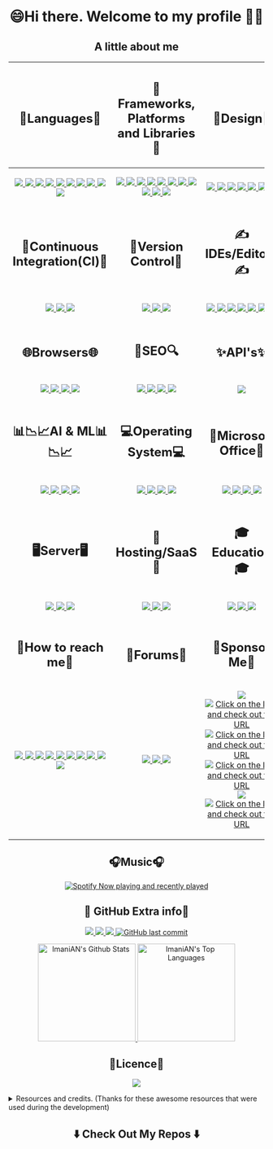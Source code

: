 <h1 align="center"> <!--- Level 2 Heading to align contents -->
  😄Hi there. Welcome to my profile 🤗👋
</h1>

<h2 align="center">A little about me</h2> <!--- Level 2 Heading to align contents -->
<table> <!--- Table Grid format for readability -->
  <thead>
    <tr>
      <th>
        <h2 align="center">🧠Languages🧠</h2> <!--- Level 2 Heading to align contents -->
      </th>
      <th>
        <h2 align="center">🥋Frameworks, Platforms and Libraries🥋</h2> <!--- Level 2 Heading to align contents -->
      </th>
      <th>
        <h2 align="center">🎨Design🎨</h2> <!--- Level 2 Heading to align contents -->
      </th>
    </tr>
  </thead>
  <tbody>
    <tr>
      <td> <!--- Contents for "🧠Languages🧠" -->
        <p align="center"> <!--- P tag to align contents -->
        <a href="https://www.microsoft.com/en-us/sql-server/sql-server-downloads">
          <img src="https://img.shields.io/badge/Microsoft%20SQL%20Sever-CC2927?style=for-the-badge&logo=microsoft%20sql%20server&logoColor=white">
        </a>
        <a href="https://www.javascript.com/">
          <img src="https://img.shields.io/badge/javascript-%23323330.svg?style=for-the-badge&logo=javascript&logoColor=%23F7DF1E">
        </a>
        <a href="https://www.postgresql.org/">
          <img src="https://img.shields.io/badge/postgres-%23316192.svg?style=for-the-badge&logo=postgresql&logoColor=white">
        </a>
        <a href="https://www.sqlite.org/">
          <img src="https://img.shields.io/badge/sqlite-%2307405e.svg?style=for-the-badge&logo=sqlite&logoColor=white">
        </a>
        <a href="https://www.w3schools.com/html/">
          <img src="https://img.shields.io/badge/html5-%23E34F26.svg?style=for-the-badge&logo=html5&logoColor=white">
        </a>
        <a href="https://www.mysql.com/">
          <img src="https://img.shields.io/badge/mysql-%2300f.svg?style=for-the-badge&logo=mysql&logoColor=white">
        </a>
        <a href="https://www.python.org/">
          <img src="https://img.shields.io/badge/python-3670A0?style=for-the-badge&logo=python&logoColor=ffdd54">
        </a>
        <a href="https://dart.dev/">
          <img src="https://img.shields.io/badge/dart-%230175C2.svg?style=for-the-badge&logo=dart&logoColor=white">
        </a>
        <a href="https://www.w3schools.com/css/">
          <img src="https://img.shields.io/badge/css3-%231572B6.svg?style=for-the-badge&logo=css3&logoColor=white">
        </a>
        <a href="https://docs.microsoft.com/en-us/dotnet/csharp/">
          <img src="https://img.shields.io/badge/c%23-%23239120.svg?style=for-the-badge&logo=c-sharp&logoColor=white">
        </p>
      </td>
      <td> <!--- Contents for "🥋Frameworks, Platforms and Libraries🥋" -->
        <p align="center"> <!--- P tag to align contents -->
        <a href="https://tailwindcss.com/">
          <img src="https://img.shields.io/badge/tailwindcss-%2338B2AC.svg?style=for-the-badge&logo=tailwind-css&logoColor=white">
        </a>
        <a href="https://getbootstrap.com/">
          <img src="https://img.shields.io/badge/bootstrap-%23563D7C.svg?style=for-the-badge&logo=bootstrap&logoColor=white">
        </a>
        <a href="https://flutter.dev/">
          <img src="https://img.shields.io/badge/Flutter-%2302569B.svg?style=for-the-badge&logo=Flutter&logoColor=white">
        </a>
        <a href="https://nodejs.org/">
          <img src="https://img.shields.io/badge/node.js-6DA55F?style=for-the-badge&logo=node.js&logoColor=white">
        </a>
        <a href="https://www.djangoproject.com/">
          <img src="https://img.shields.io/badge/django-%23092E20.svg?style=for-the-badge&logo=django&logoColor=white">
        </a>
        <a href="https://www.docker.com/">
          <img src="https://img.shields.io/badge/docker-%230db7ed.svg?style=for-the-badge&logo=docker&logoColor=white">
        </a>
        <a href="https://jquery.com/">
          <img src="https://img.shields.io/badge/jquery-%230769AD.svg?style=for-the-badge&logo=jquery&logoColor=white">
        </a>
        <a href="https://dotnet.microsoft.com/en-us/">
          <img src="https://img.shields.io/badge/.NET-5C2D91?style=for-the-badge&logo=.net&logoColor=white">
        </a>
        <a href="https://dotnet.microsoft.com/en-us/">
          <img src="https://img.shields.io/badge/JWT-black?style=for-the-badge&logo=JSON%20web%20tokens">
        </a>
        <a href="https://mui.com/">
          <img src="https://img.shields.io/badge/MUI-%230081CB.svg?style=for-the-badge&logo=material-ui&logoColor=white">
        </a>
        <a href="https://www.npmjs.com/">
          <img src="https://img.shields.io/badge/NPM-%23000000.svg?style=for-the-badge&logo=npm&logoColor=white">
        </p>
      </td>
      <td> <!--- Contents for "🎨Design🎨" -->
        <p align="center"> <!--- P tag to align contents -->
        <a href="https://www.adobe.com/africa/products/dreamweaver.html">
          <img src="https://img.shields.io/badge/Adobe%20Dreamweaver-FF61F6.svg?style=for-the-badge&logo=Adobe%20Dreamweaver&logoColor=white">
        </a>
        <a href="https://www.adobe.com/africa/products/photoshop.html">
          <img src="https://img.shields.io/badge/adobephotoshop-%2331A8FF.svg?style=for-the-badge&logo=adobephotoshop&logoColor=white">
        </a>
        <a href="https://get.adobe.com/reader/">
          <img src="https://img.shields.io/badge/Adobe%20Acrobat%20Reader-EC1C24.svg?style=for-the-badge&logo=Adobe%20Acrobat%20Reader&logoColor=white">
        </a>
        <a href="https://www.invisionapp.com/">
          <img src="https://img.shields.io/badge/invision-FF3366?style=for-the-badge&logo=invision&logoColor=white">
        </a>
        <a href="https://dribbble.com/">
          <img src="https://img.shields.io/badge/Dribbble-EA4C89?style=for-the-badge&logo=dribble&logoColor=white">
        </a>
        <a href="https://www.figma.com/">
          <img src="https://img.shields.io/badge/figma-%23F24E1E.svg?style=for-the-badge&logo=figma&logoColor=white">
        </a>
        <a href="https://www.gimp.org/">
          <img src="https://img.shields.io/badge/Gimp-657D8B?style=for-the-badge&logo=gimp&logoColor=FFFFFF">
        </p>
      </td>
    </tr>
    <tr>
      <td>
        <h2 align="center">🔂Continuous Integration(CI)🔂</h2> <!--- Level 2 Heading to align contents -->
      </td>
      <td>
        <h2 align="center">🧙Version Control🧙</h2> <!--- Level 2 Heading to align contents -->
      </td>
      <td>
        <h2 align="center">✍IDEs/Editors✍</h2> <!--- Level 2 Heading to align contents -->
      </td>
    </tr>
    <tr>
      <td> <!--- Contents for "🔂Continuous Integration(CI)🔂" -->
        <p align="center"> <!--- P tag to align contents -->
        <a href="https://github.com/features/actions">
          <img src="https://img.shields.io/badge/github%20actions-%232671E5.svg?style=for-the-badge&logo=githubactions&logoColor=white">
        </a>
        <a href="https://about.gitlab.com/">
          <img src="https://img.shields.io/badge/GitLab%20CI-%23181717.svg?style=for-the-badge&logo=gitlab&logoColor=white">
        </a>
        <a href="https://travis-ci.org/">
          <img src="https://img.shields.io/badge/travis%20ci-%232B2F33.svg?style=for-the-badge&logo=travis&logoColor=white">
        </p>
      </td>
      <td> <!--- Contents for "🧙Version Control🧙" -->
        <p align="center"> <!--- P tag to align contents -->
        <a href="https://git-scm.com/">
          <img src="https://img.shields.io/badge/git-%23F05033.svg?style=for-the-badge&logo=git&logoColor=white">
        </a>
          <a href="https://github.com/ImaniAN">
            <img src="https://img.shields.io/badge/github-%23121011.svg?style=for-the-badge&logo=github&logoColor=white">
          </a>
        <a href="https://about.gitlab.com/">
          <img src="https://img.shields.io/badge/gitlab-%23181717.svg?style=for-the-badge&logo=gitlab&logoColor=white">
        </a>
        </p>
      </td>
      <td> <!--- Contents for "✍IDEs/Editors✍" -->
        <p align="center"> <!--- P tag to align contents -->
        <a href="https://code.visualstudio.com/">
          <img src="https://img.shields.io/badge/Visual%20Studio%20Code-0078d7.svg?style=for-the-badge&logo=visual-studio-code&logoColor=white">                    
          <img src="https://img.shields.io/badge/Android%20Studio-3DDC84.svg?style=for-the-badge&logo=android-studio&logoColor=white">
        </a>
        <a href="https://visualstudio.microsoft.com/">
          <img src="https://img.shields.io/badge/Visual%20Studio-5C2D91.svg?style=for-the-badge&logo=visual-studio&logoColor=white">
        </a>
        <a href="https://wordpress.com/">        
          <img src="https://img.shields.io/badge/WordPress-%23117AC9.svg?style=for-the-badge&logo=WordPress&logoColor=white">
        </a>
        <a href="https://www.jetbrains.com/pycharm/">
          <img src="https://img.shields.io/badge/pycharm-143?style=for-the-badge&logo=pycharm&logoColor=black&color=black&labelColor=green">
          </a> 
        <a href="https://jupyter.org/">          
          <img src="https://img.shields.io/badge/jupyter-%23FA0F00.svg?style=for-the-badge&logo=jupyter&logoColor=white">
        </a>
        <a href="https://www.jetbrains.com/webstorm/">
          <img src="https://img.shields.io/badge/webstorm-143?style=for-the-badge&logo=webstorm&logoColor=white&color=black">
        </a>
        </p>
      </td>
    </tr>
    <tr>
      <td>
        <h2 align="center">🌐Browsers🌐</h2> <!--- Level 2 Heading to align contents -->
      </td>
      <td>
        <h2 align="center">🔎SEO🔍</h2> <!--- Level 2 Heading to align contents -->
      </td>
      <td>
        <h2 align="center">✨API's✨</h2> <!--- Level 2 Heading to align contents -->
      </td>
    </tr>
    <tr>
      <td> <!--- Contents for "🌐Browsers🌐" -->
        <p align="center"> <!--- P tag to align contents -->
        <a href="https://www.google.com/chrome/">
          <img src="https://img.shields.io/badge/Google%20Chrome-4285F4?style=for-the-badge&logo=GoogleChrome&logoColor=white">
        </a>
        <a href="https://www.mozilla.org/en-US/firefox/new/">
          <img src="https://img.shields.io/badge/Firefox-FF7139?style=for-the-badge&logo=Firefox-Browser&logoColor=white">
        </a>
        <a href="https://brave.com/">
          <img src="https://img.shields.io/badge/Brave-FB542B?style=for-the-badge&logo=Brave&logoColor=white">
        </a>
        <a href="https://www.torproject.org/">
          <img src="https://img.shields.io/badge/Tor-7D4698?style=for-the-badge&logo=Tor-Browser&logoColor=white">
          </a>          
        </p>
      </td>
      <td> <!--- Contents for "🔎SEO🔍" -->
        <p align="center"> <!--- P tag to align contents -->
        <a href="https://www.bing.com/">
          <img src="https://img.shields.io/badge/Microsoft%20Bing-258FFA?style=for-the-badge&logo=Microsoft%20Bing&logoColor=white">
        </a>
        <a href="https://duckduckgo.com/">
          <img src="https://img.shields.io/badge/DuckDuckGo-DE5833?style=for-the-badge&logo=DuckDuckGo&logoColor=white">
        </a>
        <a href="https://za.yahoo.com/">
          <img src="https://img.shields.io/badge/Yahoo!-6001D2?style=for-the-badge&logo=Yahoo!&logoColor=white">
        </a>
        <a href="https://www.google.com/">
          <img src="https://img.shields.io/badge/google-4285F4?style=for-the-badge&logo=google&logoColor=white">
          </a>
        </p>
      </td>
      <td> <!--- Contents for "✨API's✨" -->
        <p align="center"> <!--- P tag to align contents -->
        <a href="https://www.postman.com/">
          <img src="https://img.shields.io/badge/Postman-FF6C37?style=for-the-badge&logo=postman&logoColor=white">
        </p>
      </td>
    </tr>
    <tr>
      <td>
        <h2 align="center">📊📉📈AI & ML📊📉📈</h2> <!--- Level 2 Heading to align contents -->
      </td>
      <td>
        <h2 align="center">💻Operating System💻</h2> <!--- Level 2 Heading to align contents -->
      </td>
      <td>
        <h2 align="center">🏢Microsoft Office🏢</h2> <!--- Level 2 Heading to align contents -->
      </td>
    </tr>
    <tr>
      <td> <!--- Contents for "📊📉📈AI & ML📊📉📈" -->
        <p align="center"> <!--- P tag to align contents -->
        <a href="https://scikit-learn.org/">
          <img src="https://img.shields.io/badge/scikit--learn-%23F7931E.svg?style=for-the-badge&logo=scikit-learn&logoColor=white">
        </a>
        <a href="https://pandas.pydata.org/">
          <img src="https://img.shields.io/badge/pandas-%23150458.svg?style=for-the-badge&logo=pandas&logoColor=white">
        </a>
        <a href="https://numpy.org/">
          <img src="https://img.shields.io/badge/numpy-%23013243.svg?style=for-the-badge&logo=numpy&logoColor=white">
        </a>
        <a href="https://scipy.org/">
          <img src="https://img.shields.io/badge/SciPy-%230C55A5.svg?style=for-the-badge&logo=scipy&logoColor=%white">
          </a> 
        </p>
      </td>
      <td> <!--- Contents for "💻Operating System💻" -->
        <p align="center"> <!--- P tag to align contents -->
        <a href="https://www.microsoft.com/en-za/windows">
          <img src="https://img.shields.io/badge/Windows-0078D6?style=for-the-badge&logo=windows&logoColor=white">
        </a>
        <a href="https://www.google.com/chromebook/chrome-os/">
          <img src="https://img.shields.io/badge/chrome%20os-3d89fc?style=for-the-badge&logo=google%20chrome&logoColor=white">
        </a>
        <a href="https://ubuntu.com/">
          <img src="https://img.shields.io/badge/Ubuntu-E95420?style=for-the-badge&logo=ubuntu&logoColor=white">
        </a>
        <a href="https://www.kali.org/">
          <img src="https://img.shields.io/badge/Kali-268BEE?style=for-the-badge&logo=kalilinux&logoColor=white">
          </a>
        </p>
      </td>
      <td> <!--- Contents for "🏢Microsoft Office🏢" -->
        <p align="center"> <!--- P tag to align contents -->
        <a href="https://www.microsoft.com/en-us/microsoft-365/powerpoint">
          <img src="https://img.shields.io/badge/Microsoft_PowerPoint-B7472A?style=for-the-badge&logo=microsoft-powerpoint&logoColor=white">
        </a>
        <a href="https://www.microsoft.com/en-za/microsoft-365/access">
          <img src="https://img.shields.io/badge/Microsoft_Access-A4373A?style=for-the-badge&logo=microsoft-access&logoColor=white">         
        </a>
        <a href="https://www.microsoft.com/en-za/microsoft-365/excel">
          <img src="https://img.shields.io/badge/Microsoft_Excel-217346?style=for-the-badge&logo=microsoft-excel&logoColor=white">
        </a>
        <a href="https://www.microsoft.com/en-us/microsoft-365/word">
          <img src="https://img.shields.io/badge/Microsoft_Word-2B579A?style=for-the-badge&logo=microsoft-word&logoColor=white">
        </a>
        </p>
      </td>
    </tr>
    <tr>
      <td>
        <h2 align="center">🖥️Server🖥️</h2> <!--- Level 2 Heading to align contents -->
      </td>
      <td>
        <h2 align="center">🌌Hosting/SaaS🌌</h2> <!--- Level 2 Heading to align contents -->
      </td>
      <td>
        <h2 align="center">🎓Education🎓</h2> <!--- Level 2 Heading to align contents -->
      </td>
    </tr>
    <tr>
      <td> <!--- Contents for "🖥️Server🖥️" -->
        <p align="center"> <!--- P tag to align contents -->
        <a href="https://www.jenkins.io/">
          <img src="https://img.shields.io/badge/jenkins-%232C5263.svg?style=for-the-badge&logo=jenkins&logoColor=white">
        </a>
        <a href="https://www.apache.org/">
          <img src="https://img.shields.io/badge/apache-%23D42029.svg?style=for-the-badge&logo=apache&logoColor=white">
        </a>
        <a href="https://www.nginx.com/">
          <img src="https://img.shields.io/badge/nginx-%23009639.svg?style=for-the-badge&logo=nginx&logoColor=white">
        </a> 
        </p>
      </td>
      <td> <!--- Contents for "🌌Hosting/SaaS🌌" -->
        <p align="center"> <!--- P tag to align contents -->
        <a href="https://cloud.google.com/">
          <img src="https://img.shields.io/badge/Google%20Cloud-%234285F4.svg?style=for-the-badge&logo=google-cloud&logoColor=white">
        </a>
        <a href="https://firebase.google.com/">
          <img src="https://img.shields.io/badge/firebase-%23039BE5.svg?style=for-the-badge&logo=firebase">
        </a>
        <a href="https://azure.microsoft.com/en-us/">
          <img src="https://img.shields.io/badge/azure-%230072C6.svg?style=for-the-badge&logo=azure-devops&logoColor=white">
        </a>          
        </p>
      </td>
      <td> <!--- Contents for "🎓Education🎓" -->
        <p align="center"> <!--- P tag to align contents -->
        <a href="https://docs.microsoft.com/en-us/learn/">
          <img src="https://img.shields.io/badge/Microsoft_Learn-258ffa?style=for-the-badge&logo=microsoft&logoColor=white">
        </a>
        <a href="https://www.geeksforgeeks.org/">
          <img src="https://img.shields.io/badge/GeeksforGeeks-gray?style=for-the-badge&logo=geeksforgeeks&logoColor=35914c">
        </a>
        <a href="https://developer.mozilla.org/">
          <img src="https://img.shields.io/badge/MDN_Web_Docs-black?style=for-the-badge&logo=mdnwebdocs&logoColor=white">
        </a>     
        </p>
      </td>
    </tr>
    </tr>
    <tr>
      <td>
        <h2 align="center">📲How to reach me📲</h2> <!--- Level 2 Heading to align contents -->
      </td>
      <td>
        <h2 align="center">📝Forums📝</h2> <!--- Level 2 Heading to align contents -->
      </td>
      <td>
        <h2 align="center">🙏Sponsor Me🙏</h2> <!--- Level 2 Heading to align contents -->
      </td>
    </tr>
    <tr>
      <td> <!--- Contents for "📲How to reach me📲" -->
        <p align="center"> <!--- P tag to align contents -->
          <a href="mailto:imani.niyigena@outlook.com">
            <img src="https://img.shields.io/badge/Microsoft_Outlook-0078D4?style=for-the-badge&logo=microsoft-outlook&logoColor=white">
          </a>
          <a href="https://twitter.com/king_niyigena">
            <img src="https://img.shields.io/twitter/follow/king_niyigena?label=king_niyigena&logo=twitter&style=for-the-badge">
          </a>
          <a href="https://github.com/ImaniAN">
            <img src="https://img.shields.io/github/followers/ImaniAN?label=ImaniAN&logo=GitHub&style=for-the-badge">
          </a>  
          <a href="https://www.instagram.com/the_real_king_imani/">
            <img src="https://img.shields.io/badge/Instagram-%23E4405F.svg?style=for-the-badge&logo=Instagram&logoColor=white">
          </a>
          <a href="https://wa.me/+27817360534">
            <img src="https://img.shields.io/badge/WhatsApp-25D366?style=for-the-badge&logo=whatsapp&logoColor=white">
          </a>
          <a href="https://za.pinterest.com/imanix8/">
            <img src="https://img.shields.io/badge/Pinterest-%23E60023.svg?style=for-the-badge&logo=Pinterest&logoColor=white">
          </a>
          <a href="https://www.linkedin.com/in/imani-niyigena-04ab47136/">
            <img src="https://img.shields.io/badge/linkedin-%230077B5.svg?style=for-the-badge&logo=linkedin&logoColor=white">
          </a>          
          <a href="https://tttttt.me/King0ian">
            <img src="https://img.shields.io/badge/Telegram-2CA5E0?style=for-the-badge&logo=telegram&logoColor=white">
          </a>
          <a href="https://www.reddit.com/user/The_Real_King_Some1">
            <img src="https://img.shields.io/badge/Reddit-FF4500?style=for-the-badge&logo=reddit&logoColor=white">
          </a>
          <a href="mailto:imanix8@gmail.com">
            <img src="https://img.shields.io/badge/Gmail-D14836?style=for-the-badge&logo=gmail&logoColor=white">
          </a>
        </p>
      </td>
      <td> <!--- Contents for "📝Forums📝" -->
        <p align="center"> <!--- P tag to align contents -->
        <a href="https://stackexchange.com/">
          <img src="https://img.shields.io/badge/StackExchange-%23ffffff.svg?style=for-the-badge&logo=StackExchange&logoColor=white">
        </a>
        <a href="https://stackoverflow.com/">
          <img src="https://img.shields.io/badge/-Stackoverflow-FE7A16?style=for-the-badge&logo=stack-overflow&logoColor=white">
        </a>
          <a href="https://www.reddit.com/user/The_Real_King_Some1">
            <img src="https://img.shields.io/badge/Reddit-FF4500?style=for-the-badge&logo=reddit&logoColor=white">
          </a>
       </p>
      </td>
      <td> <!--- Contents for "🙏Sponsor Me🙏" -->
      <p align="center"> <!--- P tag to align contents -->
        <a href="https://www.buymeacoffee.com/KingIAN">
          <img src="https://img.shields.io/badge/Buy%20Me%20a%20Coffee-ffdd00?style=for-the-badge&logo=buy-me-a-coffee&logoColor=black">
        </a>
        <a href="https://ethereumaddress.afterslash/0x0fE164Fa8e566908aa873a0610170d49804bC123"> 
          <img src="https://img.shields.io/badge/Ethereum-3C3C3D?style=for-the-badge&logo=Ethereum&logoColor=white" title="Click on the link and check out the URL">
        </a>
        <a href="https://litecoinaddress.afterslash/MKgSAbMUhrjbKVzak9KHJ6HvBD75rHd4oZ"> 
          <img src="https://img.shields.io/badge/Litecoin-A6A9AA?style=for-the-badge&logo=Litecoin&logoColor=white" title="Click on the link and check out the URL">
        </a>
        <a href="https://bitcoinaddress.afterslash/3GJ2JR5m8iTGr6XufSJ7cRhv5iotfydSs4"> 
          <img src="https://img.shields.io/badge/Bitcoin-000?style=for-the-badge&logo=bitcoin&logoColor=white" title="Click on the link and check out the URL">
        </a>
        <a href="https://www.paypal.me/ImaniNiyigena">
          <img src="https://img.shields.io/badge/PayPal-00457C?style=for-the-badge&logo=paypal&logoColor=white">
        </a>               
        <a href="https://xrpaddress.afterslash/rsRy14FvipgqudiGmptJBhr1RtpsgfzKMM/xrptag/2136507924"> 
          <img src="https://img.shields.io/badge/Xrp-black?style=for-the-badge&logo=xrp&logoColor=white" title="Click on the link and check out the URL">
        </a>        
      </p>
      </td>
    </tr>
  </tbody>
</table>

<h2 align="center">🎧Music🎧</h2> <!--- Level 2 Heading to align contents -->

<p align="center"> <!--- P tag to align contents -->
  <a href="https://open.spotify.com/user/3le8v925s45h586cyv9dfpdlt" align="center" > <!--- Spotify currently playing and last played with link to Spotify Account -->
    <img src="https://spotify-github-profile.vercel.app/api/view?uid=3le8v925s45h586cyv9dfpdlt&cover_image=true&theme=default&bar_color_cover=true" align="center" alt="Spotify Now playing and recently played"/> 
  </a><!--- Spotify currently playing and last played with link to Spotify Account -->
</p>

<h2 align="center">🤝 GitHub Extra info🤝</h2> <!--- Level 2 Heading to align contents -->
<p align="center"> <!--- P tag to align contents -->
  <a href="https://github.com/ImaniAN">
    <img src="https://shields-io-visitor-counter.herokuapp.com/badge?page=ImaniAN.ImaniAN&logo=GitHub&logoColor=FFFFFF&color=1D70B8&style=for-the-badge&label=Account%20Visits">
  </a>
  <a href="https://github.com/ImaniAN/ImaniAN/network/members">
    <img src="https://img.shields.io/github/forks/ImaniAN/ImaniAN?style=for-the-badge&color=1D70B8&logo=GitHub&logoColor=FFFFFF&label=Repo%20Forks">
   </a>
     <a href="https://github.com/ImaniAN/ImaniAN/stargazers">
    <img src="https://img.shields.io/github/stars/ImaniAN/ImaniAN?style=for-the-badge&logo=GitHub&logoColor=FFFFFF&color=1D70B8&label=Repo%20Stargazers">
   </a>
  <a href="https://github.com/ImaniAN">
   <img alt="GitHub last commit" src="https://img.shields.io/github/last-commit/ImaniAN/ImaniAN?style=for-the-badge&color=1D70B8&logo=GitHub&logoColor=FFFFFF&label=Last%20Update">
  </a>
  </a>
    </p>
  <p align="center"> <!--- P tag to align contents -->
    <a href="https://github.com/ImaniAN">
      <img alt="ImaniAN's Github Stats" src="https://denvercoder1-github-readme-stats.vercel.app/api/?username=ImaniAN&show_icons=true&count_private=true&layout=compact&theme=gotham" height="192px"/>
    </a>
    <a href="https://github.com/ImaniAN"><img alt="ImaniAN's Top Languages" src="https://github-readme-stats.vercel.app/api/top-langs/?username=ImaniAN&langs_count=8&layout=compact&theme=gotham&hide=Jupyter%20Notebook" height="192px"/>
    </a>
  </p>
  
  
<!-- Number of profile visitors - NEW SECTION -->
<!-- <div align="center">
<br><p align="centre"><b>Number of profile visitors</b></p>  
<p align="center"><img align="center" src="https://profile-counter.glitch.me/{ImaniAN}/count.svg" /></p> 
<br></div>
<p align="center">
  <img align="" height='120px' src="https://raw.githubusercontent.com/rodrigograca31/rodrigograca31/master/matrix.svg" />

</p>
<hr>-->

<h2 align="center">🔐Licence🔐</h2> <!--- Level 2 Heading to align contents --> 
<p align="center"> <!--- P tag to align contents -->
  <a href="https://github.com/ImaniAN/ImaniAN/blob/main/LICENSE">
    <img src="https://img.shields.io/github/license/ImaniAN/ImaniAN?style=for-the-badge&color=1D70B8">
  </a>
</p>

<details>
  <summary>Resources and credits. (Thanks for these awesome resources that were used during the development) </summary>
  <ol>
    <li><a href="https://github.com/stars/ImaniAN/lists/readme">My personal list of GitHub ReadMe resources</a></li>
    <li><a href="https://awesome-github-readme-profile.netlify.app/">A Collection of GitHub Profiles with awesome ReadMe by categories</a></li>
    <li><a href="https://arturssmirnovs.github.io/github-profile-readme-generator/">GitHub Profile ReadMe Generator by arturssmirnovs</a></li>
    <li><a href="https://github.com/abhisheknaiidu/abhisheknaiidu">A GitHub Profile - abhisheknaiidu </a></li>
    <li><a href="https://github.com/DenverCoder1/DenverCoder1">A GitHub Profile - DenverCoder1</a></li>
    <li><a href="https://github.com/liununu/liununu">A GitHub Profile - liununu</a></li>
    <li><a href="https://github.com/Ileriayo/markdown-badges">Markdown Badges by Ileriayo</a></li>
    <li><a href="https://github.com/lowlighter/metrics">GitHub Account/Repo Metric by lowlighter</a></li>
    <li><a href="https://github.com/matiassingers/awesome-readme">Awesome ReadMe's by matiassingers</a></li>
    <li><a href="https://github.com/dec0dOS/amazing-github-template#acknowledgements">Awesome ReadMe acknowledgements by dec0dOS</a></li>
    <li><a href="https://github.com/dec0dOS/amazing-github-template">Awesome ReadMe's by dec0dOS</a></li>
    <li><a href="https://github.com/abhisheknaiidu/awesome-github-profile-readme">Awesome ReadMe's by abhisheknaiidu</a></li>
    <li><a href="https://spotify-github-profile.vercel.app/api/login">Spotify GitHub Profile Connecter (The one I used) </a></li>
    <li><a href="https://github.com/kittinan/spotify-github-profile">Spotify GitHub Profile Connecter by kittinan</a></li>
    <li><a href="https://rahuldkjain.github.io/gh-profile-readme-generator/">GitHub Profile ReadMe Generator by rahuldkjain</a></li>
    <li><a href="https://github.com/anuraghazra/github-readme-stats">GitHub Stats by anuraghazra</a></li>
    <li><a href="https://github.com/arturssmirnovs/github-profile-views-counter">Github Profile Views Counter by arturssmirnovs</a></li>
    <li><a href="https://github.com/ryo-ma/github-profile-trophy">Github Profile Trophies by ryo-ma</a></li>
    <li><a href="https://github.com/DenverCoder1/github-readme-streak-stats">Github ReadMe Streak Stats by DenverCoder1</a></li>
    <li><a href="https://github.com/Ashutosh00710/github-readme-activity-graph">Github Readme Activity Graph Ashutosh00710</a></li>
    <li><a href="https://github.com/simple-icons/simple-icons">'Simple Icons' Repo</a></li>
    <li><a href="https://github-readme-streak-stats.herokuapp.com/demo/">Github ReadMe Streak Stats</a></li>
    <li><a href="https://coderjojo.github.io/creative-profile-readme/">A Collection of GitHub Profiles with awesome ReadMe</a></li>

  </ol>
</details>

<h2  align="center">⬇️ Check Out My Repos ⬇️ </h2>
